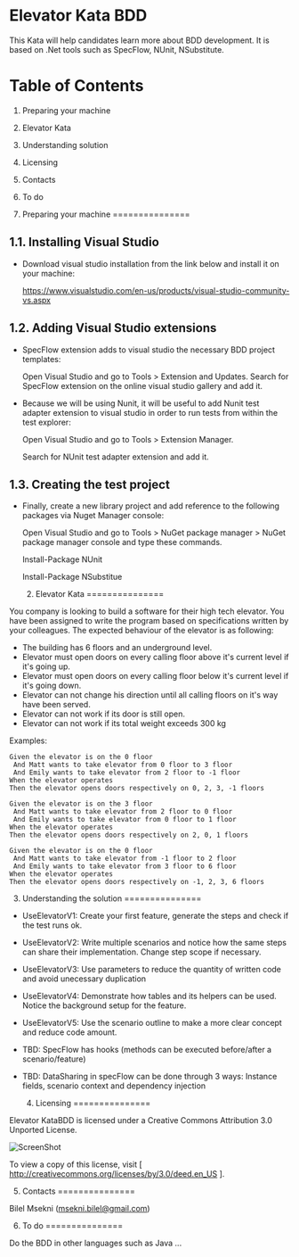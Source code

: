 Elevator Kata BDD
===============================

This Kata will help candidates learn more about BDD development. It is based on .Net tools such as SpecFlow, NUnit, NSubstitute.

Table of Contents
=================

  1. Preparing your machine
  2. Elevator Kata
  3. Understanding solution
  4. Licensing
  5. Contacts
  6. To do

1. Preparing your machine
===============

1.1. Installing Visual Studio
-----------------

* Download visual studio installation from the link below and install it on your machine:

   https://www.visualstudio.com/en-us/products/visual-studio-community-vs.aspx

1.2. Adding Visual Studio extensions
--------------------------------

* SpecFlow extension adds to visual studio the necessary BDD project templates:

   Open Visual Studio and go to Tools > Extension and Updates.
   Search for SpecFlow extension on the online visual studio gallery and add it.

* Because we will be using Nunit, it will be useful to add Nunit test adapter extension to visual studio in order to run tests from within the test explorer:

   Open Visual Studio and go to Tools > Extension Manager.
   
   Search for NUnit test adapter extension and add it.

1.3. Creating the test project
---------------------------

* Finally, create a new library project and add reference to the following packages via Nuget Manager console:

   Open Visual Studio and go to Tools > NuGet package manager > NuGet package manager console and type these commands.

   Install-Package NUnit
   
   Install-Package NSubstitue
   
   2. Elevator Kata
===============

You company is looking to build a software for their high tech elevator. You have been assigned to write the program based on specifications written by your colleagues. The expected behaviour of the elevator is as following:

- The building has 6 floors and an underground level.
- Elevator must open doors on every calling floor above it's current level if it's going up.
- Elevator must open doors on every calling floor below it's current level if it's going down.
- Elevator can not change his direction until all calling floors on it's way have been served.
- Elevator can not work if its door is still open.
- Elevator can not work if its total weight exceeds 300 kg

Examples:

	Given the elevator is on the 0 floor
	 And Matt wants to take elevator from 0 floor to 3 floor
	 And Emily wants to take elevator from 2 floor to -1 floor	 	
	When the elevator operates
	Then the elevator opens doors respectively on 0, 2, 3, -1 floors

	Given the elevator is on the 3 floor
	 And Matt wants to take elevator from 2 floor to 0 floor
	 And Emily wants to take elevator from 0 floor to 1 floor	 	
	When the elevator operates
	Then the elevator opens doors respectively on 2, 0, 1 floors
	
	Given the elevator is on the 0 floor
	 And Matt wants to take elevator from -1 floor to 2 floor
	 And Emily wants to take elevator from 3 floor to 6 floor	 	
	When the elevator operates
	Then the elevator opens doors respectively on -1, 2, 3, 6 floors
	
   3. Understanding the solution
===============

- UseElevatorV1: Create your first feature, generate the steps and check if the test runs ok.
- UseElevatorV2: Write multiple scenarios and notice how the same steps can share their implementation. Change step scope if necessary.
- UseElevatorV3: Use parameters to reduce the quantity of written code and avoid unecessary duplication
- UseElevatorV4: Demonstrate how tables and its helpers can be used. Notice the background setup for the feature.
- UseElevatorV5: Use the scenario outline to make a more clear concept and reduce code amount.
- TBD: SpecFlow has hooks (methods can be executed before/after a scenario/feature)
- TBD: DataSharing in specFlow can be done through 3 ways: Instance fields, scenario context and dependency injection

   4. Licensing
===============

Elevator KataBDD is licensed under a Creative Commons Attribution 3.0 Unported License.

![ScreenShot](http://i.imgur.com/4XWrp.png)

To view a copy of this license, visit [ http://creativecommons.org/licenses/by/3.0/deed.en_US ].

   5. Contacts
===============

Bilel Msekni (msekni.bilel@gmail.com)

   6. To do
===============

Do the BDD in other languages such as Java ...
